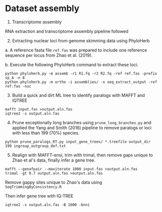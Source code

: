 # Dataset assembly

1. Transcriptome assembly

RNA extraction and transcriptome assembly pipeline followed 

2. Extracting nuclear loci from genome skimming data using PhyloHerb

a. A reference fasta file `ref.fas` was prepared to include one reference sequence per locus from Zhao et al. (2019).

b. Execute the following PhyloHerb command to extract these loci.

```
python phyloherb.py -m assemb -r1 R1.fq -r2 R2.fq -ref ref.fas -prefix sp_A -n 8
python phyloherb.py -m ortho -i assemblies/ -o seq_extract_output -ref ref.fas -nuc

```

3. Build a quick and dirt ML tree to identify paralogs with MAFFT and IQTREE

```
mafft input.fas >output.aln.fas
iqtree2 -s output.aln.fas
```

4. Prune exceptionally long branches using `prune_long_branches.py` and applied the Yang and Smith (2016) pipeline to remove paralogs or loci with less than 199 (70%) species.

```
python prune_paralogs_RT.py input_gene_trees/ *.treefile output_dir 199 ingroup_outgroup_def.txt
```

5. Realign with MAFFT-ensi, trim with trimal, then remove gaps unique to Zhao et al's data, finally infer a gene tree.

```
mafft --genafpair --maxiterate 1000 input.fas >output.aln.fas
trimal -gt 0.7 output.aln.fas >output.aln.fas
```

Remove gappy sites unique to Zhao's data using `SeqTrimmingByConsistency.R`

Then infer gene tree with IQ-TREE
```
iqtree2 -s output.aln.fas -B 1000 -bnni
```
